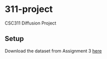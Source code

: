 # 311-project
CSC311 Diffusion Project

## Setup
Download the dataset from Assignment 3 [here](https://www.cs.toronto.edu/~rahulgk/courses/csc311_f23/index.html)